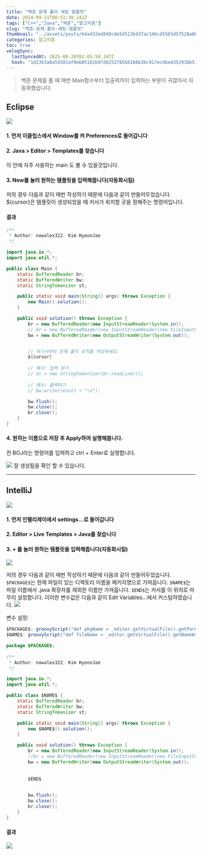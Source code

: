 ```yaml
---
title: "백준 문제 풀이 세팅 템플릿"
date: 2024-09-21T00:51:38.242Z
tags: ["C++","Java","백준","알고리즘"]
slug: "백준-문제-풀이-세팅-템플릿"
thumbnail: "../assets/posts/b4a432ed849cde5d513b437ac146cd5503d57528a866555bc36d511f4b493631.png"
categories: 알고리즘
toc: true
velogSync:
  lastSyncedAt: 2025-08-26T02:05:58.347Z
  hash: "1d1363a8a54581af9eb05161b97d6252785b61b6b3bc917ecdbed35293bb51b4"
---
```


> 백준 문제를 풀 때 매번 Main함수부터 입출력까지 입력하는 부분이 귀찮아서 자동화했습니다. 

## Eclipse
![](/assets/posts/5f41edb1532a32a5563e0cf0af9d73959de3ddb4bc13ec7d539966b2ca6523c4.png)

#### 1. 먼저 이클립스에서 Window를 켜 Preferences로 들어갑니다

#### 2. Java > Editor > Templates를 찾습니다
이 안에 자주 사용하는 main 도 볼 수 있을것입니다. 

#### 3. New를 눌러 원하는 템플릿을 입력해줍니다(자동화시킬)
저의 경우 다음과 같이 매번 작성하기 때문에 다음과 같이 만들어두었습니다.
${cursor}은 템플릿이 생성되었을 때 커서가 위치할 곳을 정해주는 명령어입니다.

#### 결과
```java
/**
 * Author: nowalex322, Kim HyeonJae
 */

import java.io.*;
import java.util.*;

public class Main {
    static BufferedReader br;
    static BufferedWriter bw;
    static StringTokenizer st;

    public static void main(String[] args) throws Exception {
        new Main().solution();
    }

    public void solution() throws Exception {
        br = new BufferedReader(new InputStreamReader(System.in));
        // br = new BufferedReader(new InputStreamReader(new FileInputStream("input.txt")));
        bw = new BufferedWriter(new OutputStreamWriter(System.out));


        // 여기서부터 문제 풀이 로직을 작성하세요.
        ${cursor}
        
        // 예시: 입력 받기
        // st = new StringTokenizer(br.readLine());
        
        // 예시: 출력하기
        // bw.write(result + "\n");

        bw.flush();
        bw.close();
        br.close();
    }
}
```

#### 4. 원하는 이름으로 저장 후 Apply하여 실행해봅니다.
전 BOJ라는 명령어를 입력하고 ctrl + Enter로 실행합니다. 

![](/assets/posts/b4a432ed849cde5d513b437ac146cd5503d57528a866555bc36d511f4b493631.png)
잘 생성됨을 확인 할 수 있습니다.

---
## IntelliJ
![](/assets/posts/a1fa4a4af25854852eed277f74bc3358e4cc20028f745c23396abc8d449298af.png)

#### 1. 먼저 인텔리제이에서 settings...로 들어갑니다

#### 2. Editor > Live Templates > Java를 찾습니다

#### 3. + 를 눌러 원하는 템플릿을 입력해줍니다(자동화시킬)
![](/assets/posts/8dbf2cf827053e19e6403027d6415e756d45ceab1b1089d7108c1439a4d97e3e.png)

저의 경우 다음과 같이 매번 작성하기 때문에 다음과 같이 만들어두었습니다.
`$PACKAGE$`는 현재 파일이 있는 디렉토리 이름을 패키지명으로 가져옵니다.
`$NAME$`는 파일 이름에서 .java 확장자를 제외한 이름만 가져옵니다.
`$END$`는 커서를 이 위치로 마무리 설정합니다.
이러한 변수값은 다음과 같이 Edit Variables...에서 커스텀하였습니다.
![](/assets/posts/8e8c7d17cb2830efbd4fc26f8d098698351903f8ea683e7189f4de4bd3f0c0bb.png)

변수 설정:

```java
$PACKAGE$: groovyScript("def pkgName = _editor.getVirtualFile().getParent().getName(); return pkgName")
$NAME$: groovyScript("def fileName = _editor.getVirtualFile().getNameWithoutExtension(); return fileName")
```

```java
package $PACKAGE$;
        
/**
 * Author: nowalex322, Kim HyeonJae
 */

import java.io.*;
import java.util.*;

public class $NAME$ {
    static BufferedReader br;
    static BufferedWriter bw;
    static StringTokenizer st;

    public static void main(String[] args) throws Exception {
        new $NAME$().solution();
    }

    public void solution() throws Exception {
        br = new BufferedReader(new InputStreamReader(System.in));
        //br = new BufferedReader(new InputStreamReader(new FileInputStream("src/main/java/$PACKAGE$/input.txt")));
        bw = new BufferedWriter(new OutputStreamWriter(System.out));
        
        
        $END$
        

        bw.flush();
        bw.close();
        br.close();
    }
}
```

#### 결과
![](/assets/posts/eb5ed930965ae223d1d67d02c3e0f6e99499f4bfdc9eb2c3f96354965dcc04cc.png)

